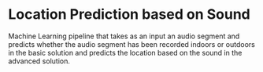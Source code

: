 # Location Prediction based on Sound
Machine Learning pipeline that takes as an input an audio segment and predicts whether the audio segment has been recorded indoors or outdoors in the basic solution and predicts the location based on the sound in the advanced solution.
